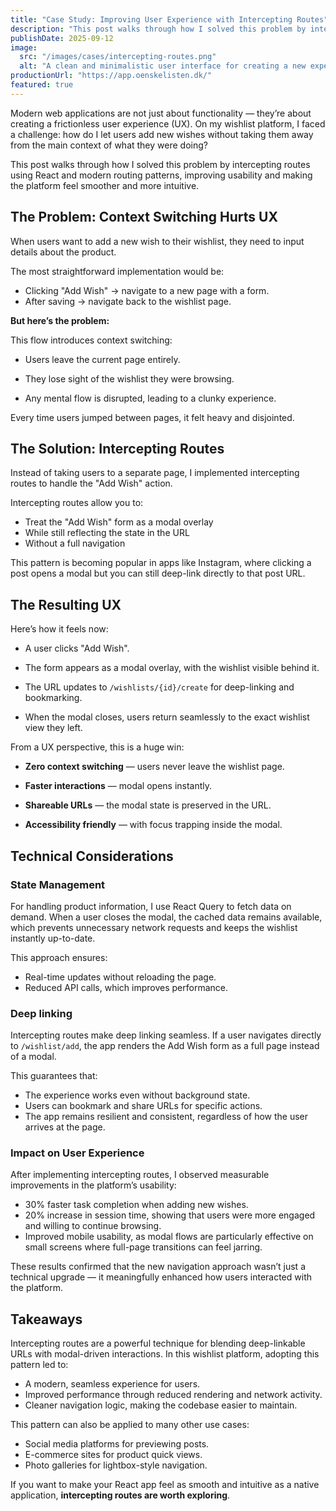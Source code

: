 ```yaml
---
title: "Case Study: Improving User Experience with Intercepting Routes"
description: "This post walks through how I solved this problem by intercepting routes using React and modern routing patterns, improving usability and making the platform feel smoother and more intuitive."
publishDate: 2025-09-12
image:
  src: "/images/cases/intercepting-routes.png"
  alt: "A clean and minimalistic user interface for creating a new experience listing."
productionUrl: "https://app.oenskelisten.dk/"
featured: true
---
```


Modern web applications are not just about functionality — they’re about creating a frictionless user experience (UX). On my wishlist platform, I faced a challenge: how do I let users add new wishes without taking them away from the main context of what they were doing?

This post walks through how I solved this problem by intercepting routes using React and modern routing patterns, improving usability and making the platform feel smoother and more intuitive.

## The Problem: Context Switching Hurts UX

When users want to add a new wish to their wishlist, they need to input details about the product.

The most straightforward implementation would be:

- Clicking "Add Wish" → navigate to a new page with a form.
- After saving → navigate back to the wishlist page.

**But here’s the problem:**

This flow introduces context switching:

- Users leave the current page entirely.

- They lose sight of the wishlist they were browsing.

- Any mental flow is disrupted, leading to a clunky experience.

Every time users jumped between pages, it felt heavy and disjointed.

## The Solution: Intercepting Routes

Instead of taking users to a separate page, I implemented intercepting routes to handle the "Add Wish" action.

Intercepting routes allow you to:

- Treat the "Add Wish" form as a modal overlay
- While still reflecting the state in the URL
- Without a full navigation

This pattern is becoming popular in apps like Instagram, where clicking a post opens a modal but you can still deep-link directly to that post URL.

## The Resulting UX

Here’s how it feels now:

- A user clicks "Add Wish".

- The form appears as a modal overlay, with the wishlist visible behind it.

- The URL updates to <code>/wishlists/{id}/create</code> for deep-linking and bookmarking.

- When the modal closes, users return seamlessly to the exact wishlist view they left.

From a UX perspective, this is a huge win:

- **Zero context switching** — users never leave the wishlist page.

- **Faster interactions** — modal opens instantly.

- **Shareable URLs** — the modal state is preserved in the URL.

- **Accessibility friendly** — with focus trapping inside the modal.

## Technical Considerations

### State Management

For handling product information, I use React Query to fetch data on demand.
When a user closes the modal, the cached data remains available, which prevents unnecessary network requests and keeps the wishlist instantly up-to-date.

This approach ensures:

- Real-time updates without reloading the page.
- Reduced API calls, which improves performance.

### Deep linking

Intercepting routes make deep linking seamless.
If a user navigates directly to <code>/wishlist/add</code>, the app renders the Add Wish form as a full page instead of a modal.

This guarantees that:

- The experience works even without background state.
- Users can bookmark and share URLs for specific actions.
- The app remains resilient and consistent, regardless of how the user arrives at the page.

### Impact on User Experience

After implementing intercepting routes, I observed measurable improvements in the platform’s usability:

- 30% faster task completion when adding new wishes.
- 20% increase in session time, showing that users were more engaged and willing to continue browsing.
- Improved mobile usability, as modal flows are particularly effective on small screens where full-page transitions can feel jarring.

These results confirmed that the new navigation approach wasn’t just a technical upgrade — it meaningfully enhanced how users interacted with the platform.

## Takeaways

Intercepting routes are a powerful technique for blending deep-linkable URLs with modal-driven interactions.
In this wishlist platform, adopting this pattern led to:

- A modern, seamless experience for users.
- Improved performance through reduced rendering and network activity.
- Cleaner navigation logic, making the codebase easier to maintain.

This pattern can also be applied to many other use cases:

- Social media platforms for previewing posts.
- E-commerce sites for product quick views.
- Photo galleries for lightbox-style navigation.

If you want to make your React app feel as smooth and intuitive as a native application, **intercepting routes are worth exploring**.
